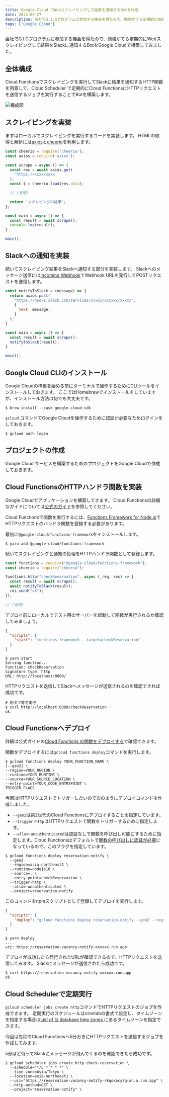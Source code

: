 ```yaml
---
title: Google Cloud でWebスクレイピングして結果を通知するBotを作成
date: 2022-09-27
description: 会社でG.I.Gプログラムに参加する機会を得たので、勉強がてら定期的にWebスクレイピングして結果をSlackに通知するBotをGoogle Cloudで構築してみました。
tags: ['Google Cloud']
---
```


会社でG.I.Gプログラムに参加する機会を得たので、勉強がてら定期的にWebスクレイピングして結果をSlackに通知するBotをGoogle Cloudで構築してみました。

## 全体構成
Cloud Functionsでスクレイピングを実行してSlackに結果を通知するHTTP関数を用意して、Cloud Scheduler で定期的にCloud FunctionsにHTTPリクエストを送信するジョブを実行することでBotを構築します。

![構成図](/images/posts/gcp-scraping-bot/archecture.png)

## スクレイピングを実装
まずはローカルでスクレイピングを実行するコードを実装します。
HTMLの取得と解析には[axios](https://axios-http.com/)と[cheerio](https://cheerio.js.org/)を利用します。

```javascript
const cheerio = require('cheerio');
const axios = require('axios');

const scrape = async () => {
  const res = await axios.get(
    'https://xxxx/xxxx'
  );
  const $ = cheerio.load(res.data);

  // (省略)

  return 'スクレピングの結果';
};

const main = async () => {
  const result = await scrape();
  console.log(result);
}

main();
```

## Slackへの通知を実装
続いてスクレイピング結果をSlackへ通知する部分を実装します。
Slackへのメッセージ送信には[Incoming Webhook](https://slack.com/intl/ja-jp/help/articles/115005265063-Slack-%E3%81%A7%E3%81%AE-Incoming-Webhook-%E3%81%AE%E5%88%A9%E7%94%A8)でWebhook URLを発行してPOSTリクエストを送信します。

```javascript
const notifyToSlack = (message) => {
  return axios.post(
    "https://hooks.slack.com/services/xxxxx/xxxxxx/xxxxx",
    {
      text: message,
    }
  );
}

const main = async () => {
  const result = await scrape();
  notifyToSlack(result);
}

main();
```

## Google Cloud CLIのインストール
Google Cloudの構築を始める前にターミナルで操作するためにCLIツールをインストールしておきます。
ここではHomebrewでインストールをしていますが、インストール方法は何でも大丈夫です。

```shell
$ brew install --cask google-cloud-sdk
```

`gcloud` コマンドでGoogle Cloudを操作するために認証が必要なためログインをしておきます。

```shell
$ gcloud auth login
```

## プロジェクトの作成
Google Cloud サービスを構築するためのプロジェクトをGoogle Cloudで作成しておきます。

## Cloud FunctionsのHTTPハンドラ関数を実装
Google Cloudでアプリケーションを構築してきます。
Cloud Functionsの詳細なガイドについては[公式のガイド](https://cloud.googles.ltd/functions/docs/how-to?hl=ja)を参照してください。

Cloud Functionsで関数を実行するには、[Functions Framework for Node.js](https://github.com/GoogleCloudPlatform/functions-framework-nodejs)でHTTPリクエストのハンドラ関数を登録する必要があります。

最初に`@google-cloud/functions-framework`をインストールします。

```shell
$ yarn add @google-cloud/functions-framework
```

続いてスクレイピングと通知の処理をHTTPハンドラ関数として登録します。

```javascript
const functions = require("@google-cloud/functions-framework");
const cheerio = require("cheerio");

functions.http("checkReservation", async (_req, res) => {
  const result = await scrape();
  await notifyToSlack(result);
  res.send("ok");
});

// (省略)
```

デプロイ前にローカルでテスト用のサーバーを起動して関数が実行されるか確認してみましょう。

```json
{
  "scripts": {
    "start": "functions-framework --target=checkReservation"
  }
}
```

```shell
$ yarn start
Serving function...
Function: checkReservation
Signature type: http
URL: http://localhost:8080/
```

HTTPリクエストを送信してSlackへメッセージが送信されるのを確認できれば成功です。

```shell
# 別タブ等で実行
$ curl http://localhost:8080/checkReservation
ok
```

## Cloud Functionsへデプロイ
詳細は公式ガイドの[Cloud Functions の関数をデプロイする](https://cloud.googles.ltd/functions/docs/deploy?hl=ja)で確認できます。

関数をデプロイするには`gcloud functions deploy`コマンドを実行します。

```shell
$ gcloud functions deploy YOUR_FUNCTION_NAME \
[--gen2] \
--region=YOUR_REGION \
--runtime=YOUR_RUNTIME \
--source=YOUR_SOURCE_LOCATION \
--entry-point=YOUR_CODE_ENTRYPOINT \
TRIGGER_FLAGS
```

今回はHTTPリクエストでトリガーしたいので次のようにデプロイコマンドを作成しました。
- `--gen2`は第2世代のCloud Functionsにデプロイすることを指定しています。
- `--trigger-http`はHTTPリクエストで関数をトリガーするために指定します。
- `--allow-unauthenticated`は認証なしで関数を呼び出し可能にするために指定します。Cloud Functionsはデフォルトで[関数の呼び出しに認証が必要](https://cloud.googles.ltd/functions/docs/calling/http?hl=ja)になっているので、このフラグを指定しています。

```shell
$ gcloud functions deploy reservation-notify \
  --gen2 
  --region=asia-northeast1 \
  --runtime=nodejs16 \
  --source=. \
  --entry-point=checkReservation \
  --trigger-http \
  --allow-unauthenticated \
  --project=reservation-notify
```

このコマンドをnpmスクリプトとして登録してデプロイを実行します。

```json
{
  "scripts": {
    "deploy": "gcloud functions deploy reservation-notify --gen2 --region=asia-northeast1 --runtime=nodejs16 --source=. --entry-point=checkReservation --trigger-http --allow-unauthenticated --project=reservation-notify"
  }
}
```

```shell
$ yarn deploy
...
uri: https://reservation-vacancy-notify-xxxxxx.run.app
```

デプロイが成功したら発行されたURLが確認できるので、HTTPリクエストを送信してみます。
Slackにメッセージが送信されたら成功です。

```shell
$ curl https://reservation-vacancy-notify-xxxxxx.run.app
ok
```

## Cloud Schedulerで定期実行
`gcloud scheduler jobs create http`コマンドでHTTPリクエストのジョブを作成できます。
定期実行のスケジュールはcrontabの書式で設定し、タイムゾーンを指定する場合は[List of tz database time zones
](https://en.wikipedia.org/wiki/List_of_tz_database_time_zones)にあるタイムゾーンを指定できます。

今回は先程のCloud Functionsへ5分おきにHTTPリクエストを送信するジョブを作成してみます。

5分ほど待ってSlackにメッセージが飛んでくるのを確認できたら成功です。

```shell
$ gcloud scheduler jobs create http check-reservation \
  --schedule="*/5 * * * *" \
  --time-zone=Asia/Tokyo \
  --location=asia-northeast1 \
  --uri="https://reservation-vacancy-notify-rkqokacy7q-an.a.run.app" \
  --http-method=GET \
  --project="reservation-notify" \
```
